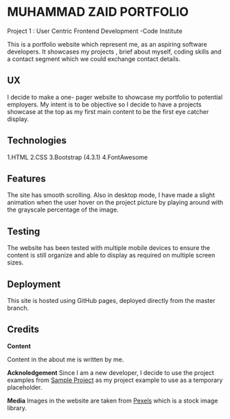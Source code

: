 # MUHAMMAD ZAID PORTFOLIO

Project 1 : User Centric Frontend Development -Code Institute

This is a portfolio website which represent me, as an aspiring software developers. It showcases my projects , brief about myself, coding skills and a contact segment which we could exchange contact details.


## UX
I decide to make a one- pager website to showcase my portfolio to potential employers. My intent is to be objective so I decide to have a projects showcase at the top as my first main content to be the first eye catcher display.

## Technologies

1.HTML
2.CSS
3.Bootstrap (4.3.1)
4.FontAwesome

## Features

The site has smooth scrolling. Also in desktop mode, I have made a slight animation when the user hover on the project picture by playing around with the grayscale percentage of the image.

## Testing

The website has been tested with multiple mobile devices to ensure the content is still organize and able to display as required on multiple screen sizes.

## Deployment

This site is hosted using GitHub pages, deployed directly from the master branch.


## Credits

**Content**

Content in the about me is written by me.

**Acknoledgement**
Since I am a new developer, I decide to use the project examples from [Sample Project](https://www.haleyschafer.com/) as my project example to use as a temporary placeholder.

**Media**
Images in the website are taken from [Pexels](https://www.pexels.com/) which is a stock image library.


